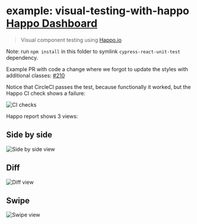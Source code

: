 <!-- markdown-link-check-disable -->

# example: visual-testing-with-happo [Happo Dashboard](https://happo.io/a/340/dashboard)

<!-- markdown-link-check-enable -->

> Visual component testing using [Happo.io](https://docs.happo.io/docs/cypress)

Note: run `npm install` in this folder to symlink `cypress-react-unit-test` dependency.

Example PR with code a change where we forgot to update the styles with additional classes: [#210](https://github.com/bahmutov/cypress-react-unit-test/pull/210)

Notice that CircleCI passes the test, because functionally it worked, but the Happo CI check shows a failure:

![CI checks](images/ci.png)

Happo report shows 3 views:

## Side by side

![Side by side view](images/side-by-side.png)

## Diff

![Diff view](images/diff.gif)

## Swipe

![Swipe view](images/swipe.gif)
